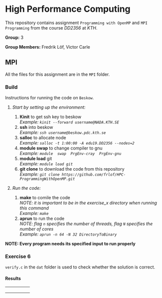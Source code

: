 # High Performance Computing

This repository contains assignment `Programming with OpenMP` and `MPI Programming` from the course *DD2356* at *KTH*.

**Group:** 3

**Group Members:** Fredrik Löf, Victor Carle

## MPI

All the files for this assignment are in the `MPI` folder.

### Build

Instructions for running the code on `Beskow`.

1. *Start by setting up the environment:*
   1. **Kinit** to get ssh key to beskow  
      *Example: `kinit --forward username@NADA.KTH.SE`*
   2. **ssh** into beskow  
      *Example: `ssh username@beskow.pdc.kth.se`*
   3. **salloc** to allocate node  
      *Example: `salloc -t 1:00:00 -A edu19.DD2356 --nodes=2`*
   4. **module  swap** to change compiler to gnu  
      *Example: `module  swap  PrgEnv-cray  PrgEnv-gnu`*
   5. **module load** git  
      *Example: `module load git`*
   6. **git clone** to download the code from this repository  
      *Example: `git clone https://github.com/frlof/HPC-ProgrammingWithOpenMP.git`*

2. *Run the code:*
   1. **make** to comile the code  
      *NOTE: it is important to be in the exercise_x directory when running this command*  
      *Example: `make`*
   2. **aprun** to run the code  
      *NOTE: flag `n` specifies the number of threads, flag `N` specifies the number of cores*  
      *Example: `aprun -n 64 -N 32 DirectoryToBinary`*

**NOTE: Every program needs its specified input to run properly**

### Exercise 6
`verify.c` in the `dat` folder is used to check whether the solution is correct.

#### Results

|      |      |      |      |      |
| ---- | ---- | ---- | ---- | ---- |
|      |      |      |      |      |
|      |      |      |      |      |
|      |      |      |      |      |

